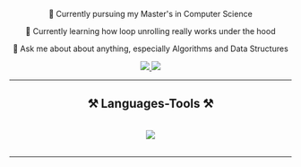 <div align="center">
 
 🔭 Currently pursuing my Master's in Computer Science
 
 🌱 Currently learning how loop unrolling really works under the hood
 
 💬 Ask me about about anything, especially Algorithms and Data Structures

</div>

<div align="center"> 
  <a href="mailto:francisco.gouveia03@gmail.com">
    <img src="https://img.shields.io/badge/Gmail-333333?style=for-the-badge&logo=gmail&logoColor=red" />
  </a>
  <a href="https://linkedin.com/in/franciscotgouveia" target="_blank">
    <img src="https://img.shields.io/badge/LinkedIn-0077B5?style=for-the-badge&logo=linkedin&logoColor=white" target="_blank" />
  </a>
</div>

<hr/>

<h2 align="center">⚒️ Languages-Tools ⚒️</h2>
<br/>
<div align="center">
    <img src="https://skillicons.dev/icons?i=python,c,java,git,latex" />
</div>

<br/>
<hr/>
